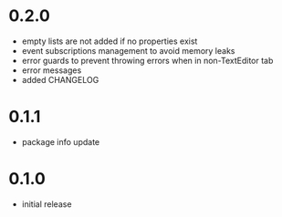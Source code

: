 # 0.2.0
* empty lists are not added if no properties exist
* event subscriptions management to avoid memory leaks
* error guards to prevent throwing errors when in non-TextEditor tab
* error messages
* added CHANGELOG

# 0.1.1
* package info update

# 0.1.0
* initial release
